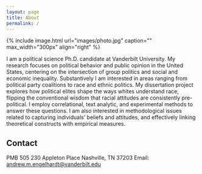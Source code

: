 ```yaml
---
layout: page
title: About
permalink: /
---
```


{% include image.html url="images/photo.jpg" caption="" max_width="300px" align="right" %}

I am a political science Ph.D. candidate at Vanderbilt University. My research focuses on political behavior and public opinion in the United States, centering on the intersection of group politics and social and economic inequality. Substantively I am interested in areas ranging from political party coalitions to race and ethnic politics. My dissertation project explores how political elites shape the ways whites understand race, flipping the conventional wisdom that racial attitudes are consistently pre-political. I employ correlational, text analytic, and experimental methods to answer these questions. I am also interested in methodological issues related to capturing individuals’ beliefs and attitudes, and effectively linking theoretical constructs with empirical measures.

## Contact

PMB 505
230 Appleton Place
Nashville, TN 37203
Email: [andrew.m.engelhardt@vanderbilt.edu]

[andrew.m.engelhardt@vanderbilt.edu]: mailto:andrew.m.engelhardt@vanderbilt.edu

